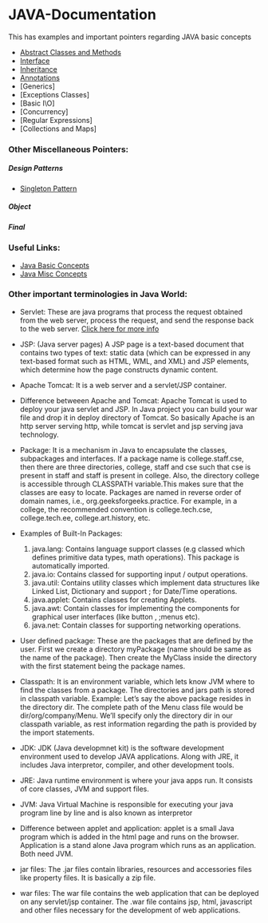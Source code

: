 # JAVA-Documentation
This has examples and important pointers regarding JAVA basic concepts

- [Abstract Classes and Methods](Abstract-methods/ABSTRACT.md)
- [Interface](Interface/INTERFACE.md)
- [Inheritance](Inheritance/INHERITANCE.md)
- [Annotations](https://data-flair.training/blogs/java-annotations/)
- [Generics]
- [Exceptions Classes]
- [Basic I\O]
- [Concurrency]
- [Regular Expressions]
- [Collections and Maps]

### Other Miscellaneous Pointers:

##### Design Patterns
- [Singleton Pattern](https://springframework.guru/gang-of-four-design-patterns/singleton-design-pattern/)

##### Object

##### Final 

### Useful Links:
- [Java Basic Concepts](https://docs.oracle.com/javase/tutorial/java/index.html)
- [Java Misc Concepts](https://data-flair.training/blogs/java-annotations/)


### Other important terminologies in Java World:

- Servlet: These are java programs that process the request obtained from the web server, process the request, and send the response back to the web server. [Click here for more info](https://www.geeksforgeeks.org/introduction-java-servlets/)

- JSP: (Java server pages)  A JSP page is a text-based document that contains two types of text: static data (which can be expressed in any text-based format such as HTML, WML, and XML) and JSP elements, which determine how the page constructs dynamic content.

- Apache Tomcat: It is a web server and a servlet/JSP container. 

- Difference betweeen Apache and Tomcat: Apache Tomcat is used to deploy your java servlet and JSP. In Java project you can build your war file and drop it in deploy directory of Tomcat. So basically Apache is an http server serving http, while tomcat is servlet and jsp serving java technology.

- Package: It is a mechanism in Java to encapsulate the classes, subpackages and interfaces. If a package name is college.staff.cse, then there are three directories, college, staff and cse such that cse is present in staff and staff is present in college. Also, the directory college is accessible through CLASSPATH variable.This makes sure that the classes are easy to locate. Packages are named in reverse order of domain names, i.e., org.geeksforgeeks.practice. For example, in a college, the recommended convention is college.tech.cse, college.tech.ee, college.art.history, etc.

- Examples of Built-In Packages:
  1) java.lang: Contains language support classes (e.g classed which defines primitive data types, math operations). This package is automatically imported.
  2)  java.io: Contains classed for supporting input / output operations.
  3)  java.util: Contains utility classes which implement data structures like Linked List, Dictionary and support ; for Date/Time operations.
  4)  java.applet: Contains classes for creating Applets.
  5)  java.awt: Contain classes for implementing the components for graphical user interfaces (like button , ;menus etc).
  6)  java.net: Contain classes for supporting networking operations.
  
- User defined package: These are the packages that are defined by the user. First we create a directory myPackage (name should be same as the name of the package). Then create the MyClass inside the directory with the first statement being the package names.

- Classpath: It is an environment variable, which lets know JVM where to find the classes from a package. The directories and jars path is stored in classpath variable. Example: Let’s say the above package resides in the directory dir. The complete path of the Menu class file would be dir/org/company/Menu. We’ll specify only the directory dir in our classpath variable, as rest information regarding the path is provided by the import statements.

- JDK: JDK (Java developmnet kit) is the software development environment used to develop JAVA applications. Along with JRE, it includes Java interpretor, compiler, and other development tools. 

- JRE: Java runtime environment is where your java apps run. It consists of core classes, JVM and support files.

- JVM: Java Virtual Machine is responsible for executing your java program line by line and is also known as interpretor

- Difference between applet and application: applet is a small Java program which is added in the html page and runs on the browser. Application is a stand alone Java program which runs as an application. Both need JVM.

- jar files: The .jar files contain libraries, resources and accessories files like property files. It is basically a zip file.

- war files: The war file contains the web application that can be deployed on any servlet/jsp container. The .war file contains jsp, html, javascript and other files necessary for the development of web applications.




